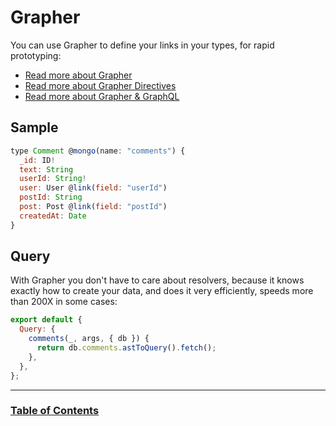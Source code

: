 # Grapher

You can use Grapher to define your links in your types, for rapid prototyping:

* [Read more about Grapher](https://github.com/cult-of-coders/grapher)
* [Read more about Grapher Directives](https://github.com/cult-of-coders/grapher-schema-directives)
* [Read more about Grapher & GraphQL](https://github.com/cult-of-coders/grapher/blob/master/docs/graphql.md)

## Sample

```js
type Comment @mongo(name: "comments") {
  _id: ID!
  text: String
  userId: String!
  user: User @link(field: "userId")
  postId: String
  post: Post @link(field: "postId")
  createdAt: Date
}
```

## Query

With Grapher you don't have to care about resolvers, because it knows exactly
how to create your data, and does it very efficiently, speeds more than 200X in some cases:

```js
export default {
  Query: {
    comments(_, args, { db }) {
      return db.comments.astToQuery().fetch();
    },
  },
};
```

---

### [Table of Contents](table-of-contents.md)
